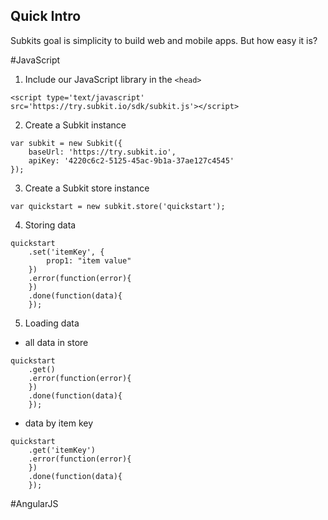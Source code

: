 Quick Intro
----
Subkits goal is simplicity to build web and mobile apps. But how easy it is?  

#JavaScript
1) Include our JavaScript library in the `<head>`  
```
<script type='text/javascript' src='https://try.subkit.io/sdk/subkit.js'></script>
```
2) Create a Subkit instance  
```
var subkit = new Subkit({
	baseUrl: 'https://try.subkit.io',
	apiKey: '4220c6c2-5125-45ac-9b1a-37ae127c4545'
});
```
3) Create a Subkit store instance  
```
var quickstart = new subkit.store('quickstart');
```
4) Storing data  
```
quickstart
	.set('itemKey', {
		prop1: "item value"
	})
	.error(function(error){
	})
	.done(function(data){
	});
```
5) Loading data  
* all data in store  
```
quickstart
	.get()
	.error(function(error){
	})
	.done(function(data){
	});
```
* data by item key  
```
quickstart
	.get('itemKey')
	.error(function(error){
	})
	.done(function(data){
	});
```


#AngularJS
